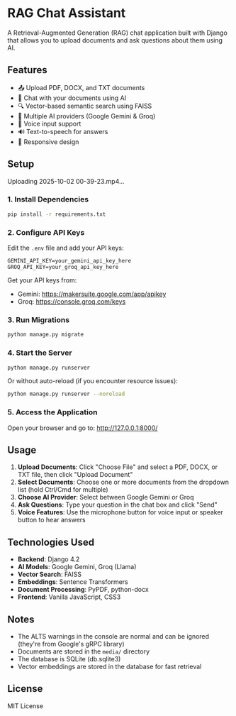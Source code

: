 # RAG Chat Assistant

A Retrieval-Augmented Generation (RAG) chat application built with Django that allows you to upload documents and ask questions about them using AI.

## Features

- 📤 Upload PDF, DOCX, and TXT documents
- 💬 Chat with your documents using AI
- 🔍 Vector-based semantic search using FAISS
- 🤖 Multiple AI providers (Google Gemini & Groq)
- 🎤 Voice input support
- 🔊 Text-to-speech for answers
- 📱 Responsive design

## Setup

Uploading 2025-10-02 00-39-23.mp4…



### 1. Install Dependencies

```bash
pip install -r requirements.txt
```

### 2. Configure API Keys

Edit the `.env` file and add your API keys:

```
GEMINI_API_KEY=your_gemini_api_key_here
GROQ_API_KEY=your_groq_api_key_here
```

Get your API keys from:
- Gemini: https://makersuite.google.com/app/apikey
- Groq: https://console.groq.com/keys

### 3. Run Migrations

```bash
python manage.py migrate
```

### 4. Start the Server

```bash
python manage.py runserver
```

Or without auto-reload (if you encounter resource issues):

```bash
python manage.py runserver --noreload
```

### 5. Access the Application

Open your browser and go to: http://127.0.0.1:8000/

## Usage

1. **Upload Documents**: Click "Choose File" and select a PDF, DOCX, or TXT file, then click "Upload Document"
2. **Select Documents**: Choose one or more documents from the dropdown list (hold Ctrl/Cmd for multiple)
3. **Choose AI Provider**: Select between Google Gemini or Groq
4. **Ask Questions**: Type your question in the chat box and click "Send"
5. **Voice Features**: Use the microphone button for voice input or speaker button to hear answers

## Technologies Used

- **Backend**: Django 4.2
- **AI Models**: Google Gemini, Groq (Llama)
- **Vector Search**: FAISS
- **Embeddings**: Sentence Transformers
- **Document Processing**: PyPDF, python-docx
- **Frontend**: Vanilla JavaScript, CSS3

## Notes

- The ALTS warnings in the console are normal and can be ignored (they're from Google's gRPC library)
- Documents are stored in the `media/` directory
- The database is SQLite (db.sqlite3)
- Vector embeddings are stored in the database for fast retrieval

## License

MIT License
